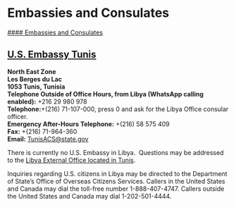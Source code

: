 # Embassies and Consulates

[#### Embassies and Consulates](javascript:void(0); "Embassies and Consulates")

## [U.S. Embassy Tunis](https://tn.usembassy.gov/)

**North East Zone  
Les Berges du Lac  
1053 Tunis, Tunisia  
Telephone Outside of Office Hours, from Libya (WhatsApp calling enabled):** +216 29 980 978  
**Telephone:**+(216) 71-107-000, press 0 and ask for the Libya Office consular officer.  
**Emergency After-Hours Telephone:** +(216) 58 575 409  
**Fax:** +(216) 71-964-360  
**Email:** [TunisACS@state.gov](mailto:TunisACS@state.gov)

There is currently no U.S. Embassy in Libya.  Questions may be addressed to the [Libya External Office located in Tunis](https://ly.usembassy.gov/).

Inquiries regarding U.S. citizens in Libya may be directed to the Department of State’s Office of Overseas Citizens Services. Callers in the United States and Canada may dial the toll-free number 1-888-407-4747. Callers outside the United States and Canada may dial 1-202-501-4444.